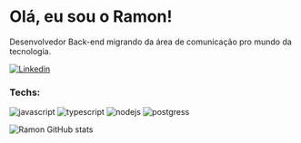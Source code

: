 # Olá, eu sou o Ramon!


Desenvolvedor Back-end migrando da área de comunicação pro mundo da tecnologia.
  </p>



[![Linkedin](https://img.shields.io/badge/LinkedIn-0077B5?style=for-the-badge&logo=linkedin&logoColor=white)](https://www.linkedin.com/in/ramon-hordt/)

### Techs:


![javascript](https://img.shields.io/badge/JavaScript-323330?style=for-the-badge&logo=javascript&logoColor=F7DF1E)
![typescript](https://img.shields.io/badge/TypeScript-007ACC?style=for-the-badge&logo=typescript&logoColor=white)
![nodejs](https://img.shields.io/badge/Node%20js-339933?style=for-the-badge&logo=nodedotjs&logoColor=white)
![postgress](https://img.shields.io/badge/PostgreSQL-316192?style=for-the-badge&logo=postgresql&logoColor=white)

![Ramon GitHub stats](https://github-readme-stats.vercel.app/api?username=hordtramon&show_icons=true&theme=radical)
